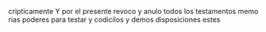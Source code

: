 cripticamente
Y por el presente revoco y anulo todos los testamentos memo
rias poderes para testar y codicilos y demos disposiciones estes